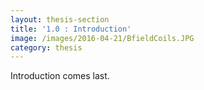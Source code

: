 ```yaml
---
layout: thesis-section
title: '1.0 : Introduction'
image: /images/2016-04-21/BfieldCoils.JPG
category: thesis
---
```


<p>
Introduction comes last.
</p>
